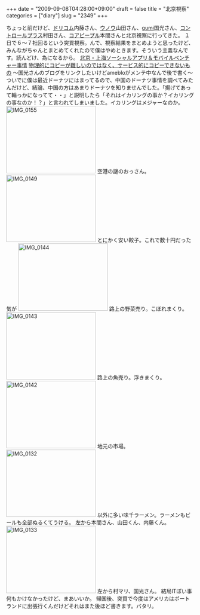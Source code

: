 +++
date = "2009-09-08T04:28:00+09:00"
draft = false
title = "北京視察"
categories = ["diary"]
slug = "2349"
+++

ちょっと前だけど、<a href="http://www.drecom.co.jp/" target="_blank">ドリコム</a>内藤さん、<a href="http://www.unoh.net/" target="_blank">ウノウ</a>山田さん、<a href="http://atmp.jp/" target="_blank">gumi</a>国光さん、<a href="http://www.ctrl-plus.jp/" target="_blank">コントロールプラス</a>村田さん、<a href="http://www.corepeople.jp/" target="_blank">コアピープル</a>本間さんと北京視察に行ってきた。
１日で６～７社回るという突貫視察。んで、視察結果をまとめようと思ったけど、みんながちゃんとまとめてくれたので僕はやめときます。そういう主義なんです。読んどけ、為になるから。
<a href="http://www.corepeople.jp/blog/2009/08/post-b3ac.html" target="_blank">北京・上海ソーシャルアプリ＆モバイルベンチャー事情</a>
<a href="http://naito.blog.drecom.jp/archive/367" target="_blank">物理的にコピーが難しいのではなく、サービス的にコピーできないもの</a>
～国光さんのブログをリンクしたいけどamebloがメンテ中なんで後で書く～
ついでに僕は最近ドーナツにはまってるので、中国のドーナツ事情を調べてみたんだけど、結論、中国の方はあまりドーナツを知りませんでした。「揚げてあって輪っかになってて・・」と説明したら「それはイカリングの事か？イカリングの事なのか！？」と言われてしまいました。イカリングはメジャーなのか。
<a href="http://www.flickr.com/photos/h-b-k-r/3897611374/" title="IMG_0155 by hbkr, on Flickr"><img src="http://farm4.static.flickr.com/3482/3897611374_d1b6529bc2_m.jpg" width="240" height="180" alt="IMG_0155" /></a>
空港の謎のおっさん。
<a href="http://www.flickr.com/photos/h-b-k-r/3896827877/" title="IMG_0149 by hbkr, on Flickr"><img src="http://farm3.static.flickr.com/2651/3896827877_69f117bef6_m.jpg" width="240" height="180" alt="IMG_0149" /></a>
とにかく安い餃子。これで数十円だった気が
<a href="http://www.flickr.com/photos/h-b-k-r/3896825383/" title="IMG_0144 by hbkr, on Flickr"><img src="http://farm3.static.flickr.com/2443/3896825383_62829608d8_m.jpg" width="240" height="180" alt="IMG_0144" /></a>
路上の野菜売り。こぼれまくり。
<a href="http://www.flickr.com/photos/h-b-k-r/3896824585/" title="IMG_0143 by hbkr, on Flickr"><img src="http://farm3.static.flickr.com/2482/3896824585_f3f7cf9063_m.jpg" width="240" height="180" alt="IMG_0143" /></a>
路上の魚売り。浮きまくり。
<a href="http://www.flickr.com/photos/h-b-k-r/3896823901/" title="IMG_0142 by hbkr, on Flickr"><img src="http://farm3.static.flickr.com/2462/3896823901_95226e419d_m.jpg" width="240" height="180" alt="IMG_0142" /></a>
地元の市場。
<a href="http://www.flickr.com/photos/h-b-k-r/3897596208/" title="IMG_0132 by hbkr, on Flickr"><img src="http://farm4.static.flickr.com/3475/3897596208_f08268730b_m.jpg" width="240" height="180" alt="IMG_0132" /></a>
以外に多い味千ラーメン。ラーメンもビールも全部ぬるくてうける。
左から本間さん、山田くん、内藤くん。
<a href="http://www.flickr.com/photos/h-b-k-r/3896818583/" title="IMG_0133 by hbkr, on Flickr"><img src="http://farm3.static.flickr.com/2674/3896818583_671ebfa356_m.jpg" width="240" height="180" alt="IMG_0133" /></a>
左から村マリ、国光さん。
結局ITぽい事何もかけなかったけど、まあいいか。
帰国後、突貫で今度はアメリカはポートランドに出張行くんだけどそれはまた後ほど書きます。バタリ。
